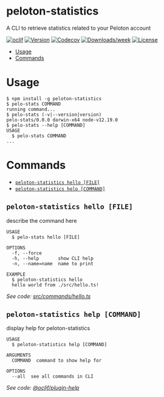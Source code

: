 # peloton-statistics

A CLI to retrieve statistics related to your Peloton account

[![oclif](https://img.shields.io/badge/cli-oclif-brightgreen.svg)](https://oclif.io)
[![Version](https://img.shields.io/npm/v/peloton-statistics.svg)](https://npmjs.org/package/peloton-statistics)
[![Codecov](https://codecov.io/gh/stephencweiss/peloton-statistics/branch/master/graph/badge.svg)](https://codecov.io/gh/stephencweiss/peloton-statistics)
[![Downloads/week](https://img.shields.io/npm/dw/peloton-statistics.svg)](https://npmjs.org/package/peloton-statistics)
[![License](https://img.shields.io/npm/l/peloton-statistics.svg)](https://github.com/stephencweiss/peloton-statistics/blob/master/package.json)

<!-- toc -->

- [Usage](#usage)
- [Commands](#commands)
<!-- tocstop -->

# Usage

<!-- usage -->

```sh-session
$ npm install -g peloton-statistics
$ pelo-stats COMMAND
running command...
$ pelo-stats (-v|--version|version)
pelo-stats/0.0.0 darwin-x64 node-v12.19.0
$ pelo-stats --help [COMMAND]
USAGE
  $ pelo-stats COMMAND
...
```

<!-- usagestop -->

# Commands

<!-- commands -->

- [`peloton-statistics hello [FILE]`](#peloton-statistics-hello-file)
- [`peloton-statistics help [COMMAND]`](#peloton-statistics-help-command)

## `peloton-statistics hello [FILE]`

describe the command here

```
USAGE
  $ pelo-stats hello [FILE]

OPTIONS
  -f, --force
  -h, --help       show CLI help
  -n, --name=name  name to print

EXAMPLE
  $ peloton-statistics hello
  hello world from ./src/hello.ts!
```

_See code: [src/commands/hello.ts](https://github.com/stephencweiss/peloton-statistics/blob/v0.0.0/src/commands/hello.ts)_

## `peloton-statistics help [COMMAND]`

display help for peloton-statistics

```
USAGE
  $ peloton-statistics help [COMMAND]

ARGUMENTS
  COMMAND  command to show help for

OPTIONS
  --all  see all commands in CLI
```

_See code: [@oclif/plugin-help](https://github.com/oclif/plugin-help/blob/v3.2.0/src/commands/help.ts)_

<!-- commandsstop -->
